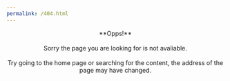 ```yaml
---
permalink: /404.html
---
```

<center>**Opps!**</center>
<br>
<center>Sorry the page you are looking for is not avaliable. </center>
<br>
<center>Try going to the home page or searching for the content, the address of the page may have changed.</center>